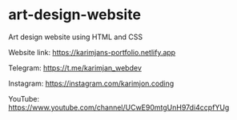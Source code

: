 # art-design-website
Art design website using HTML and CSS

Website link: https://karimjans-portfolio.netlify.app

Telegram: https://t.me/karimjan_webdev

Instagram: https://instagram.com/karimjon.coding

YouTube: https://www.youtube.com/channel/UCwE90mtgUnH97di4ccpfYUg
